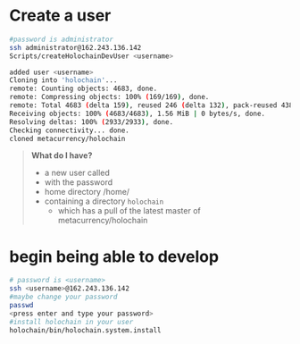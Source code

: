 # Create a user
```bash
#password is administrator
ssh administrator@162.243.136.142
Scripts/createHolochainDevUser <username>

added user <username>
Cloning into 'holochain'...
remote: Counting objects: 4683, done.
remote: Compressing objects: 100% (169/169), done.
remote: Total 4683 (delta 159), reused 246 (delta 132), pack-reused 4382
Receiving objects: 100% (4683/4683), 1.56 MiB | 0 bytes/s, done.
Resolving deltas: 100% (2933/2933), done.
Checking connectivity... done.
cloned metacurrency/holochain
```
> **What do I have?**
> * a new user called <username>
> * with the password <username>
> * home directory /home/<username>
> * containing a directory `holochain`
>   * which has a pull of the latest master of metacurrency/holochain

# begin being able to develop
```bash
# password is <username>
ssh <username>@162.243.136.142
#maybe change your password
passwd
<press enter and type your password>
#install holochain in your user
holochain/bin/holochain.system.install
```
